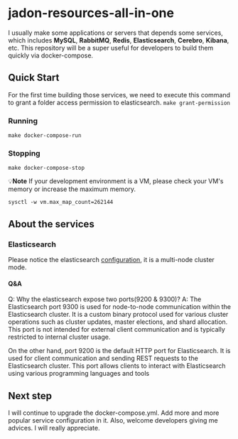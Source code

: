 # jadon-resources-all-in-one

I usually make some applications or servers that depends some services, which includes **MySQL**, **RabbitMQ**, **Redis**, **Elasticsearch**, **Cerebro**, **Kibana**, etc. This repository will be a super useful for developers to build them quickly via docker-compose.

## Quick Start

For the first time building those services, we need to execute this command to grant a folder access permission to elasticsearch.
`make grant-permission`

### Running

`make docker-compose-run`

### Stopping

`make docker-compose-stop`

💡**Note**
If your development environment is a VM, please check your VM's memory or increase the maximum memory.

`sysctl -w vm.max_map_count=262144`

## About the services

### Elasticsearch

Please notice the elasticsearch [configuration](https://github.com/jaruan/jadon-resources-all-in-one/blob/main/docker-compose.yml#L35), it is a multi-node cluster mode.

#### Q&A

Q: Why the elasticsearch expose two ports(9200 & 9300)?
A: The Elasticsearch port 9300 is used for node-to-node communication within the Elasticsearch cluster. It is a custom binary protocol used for various cluster operations such as cluster updates, master elections, and shard allocation. This port is not intended for external client communication and is typically restricted to internal cluster usage.

On the other hand, port 9200 is the default HTTP port for Elasticsearch. It is used for client communication and sending REST requests to the Elasticsearch cluster. This port allows clients to interact with Elasticsearch using various programming languages and tools

## Next step

I will continue to upgrade the docker-compose.yml. Add more and more popular service configuration in it. Also, welcome developers giving me advices. I will really appreciate.


